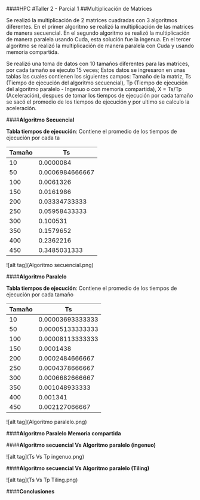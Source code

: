 
####HPC
#Taller 2 - Parcial 1
##Multiplicación de Matrices

Se realizó la multiplicación de 2 matrices cuadradas con 3 algoritmos diferentes. En el primer algoritmo se realizó la multiplicación de las matrices de manera secuencial. En el segundo algoritmo se realizó la multiplicación de manera paralela usando Cuda, esta solución fue la ingenua. En el tercer algoritmo se realizó la multiplicación de manera paralela con Cuda y usando memoria compartida.

Se realizó una toma de datos con 10 tamaños diferentes para las matrices, por cada tamaño se ejecuto 15 veces; Estos datos se ingresaron en unas tablas las cuales contienen los siguientes campos: Tamaño de la matriz, Ts (Tiempo de ejecución del algoritmo secuencial), Tp (Tiempo de ejecución del algoritmo paralelo - Ingenuo o con memoria compartida), X = Ts/Tp (Aceleración), despues de tomar los tiempos de ejecución por cada tamaño se sacó el promedio de los tiempos de ejecución y por ultimo se calculo la aceleración.

####**Algoritmo Secuencial**

**Tabla tiempos de ejecución**: Contiene el promedio de los tiempos de ejecución por cada ta

Tamaño | Ts
-------|----
10|	0.0000084
50|	0.0006984666667
100|	0.0061326
150|	0.0161986
200|	0.03334733333
250|	0.05958433333
300|	0.100531
350|	0.1579652
400|	0.2362216
450|	0.3485031333

![alt tag](Algoritmo secuencial.png)

####**Algoritmo Paralelo**

**Tabla tiempos de ejecución**: Contiene el promedio de los tiempos de ejecución por cada tamaño

Tamaño | Ts
-------|----
10|	0.00003693333333
50|	0.00005133333333
100|	0.00008113333333
150	|0.0001438
200|	0.0002484666667
250|	0.0004378666667
300|	0.0006682666667
350|	0.001048933333
400|	0.001341
450|	0.002127066667

![alt tag](Algoritmo paralelo.png)

####**Algoritmo Paralelo Memoria compartida**

####**Algoritmo secuencial Vs Algoritmo paralelo (ingenuo)**

![alt tag](Ts Vs Tp ingenuo.png)


####**Algoritmo secuencial Vs Algoritmo paralelo (Tiling)**

![alt tag](Ts Vs Tp Tiling.png)

####**Conclusiones**

